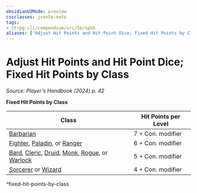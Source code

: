 ```yaml
---
obsidianUIMode: preview
cssclasses: json5e-note
tags:
- ttrpg-cli/compendium/src/5e/xphb
aliases: ["Adjust Hit Points and Hit Point Dice; Fixed Hit Points by Class"]
---
```

# Adjust Hit Points and Hit Point Dice; Fixed Hit Points by Class
*Source: Player's Handbook (2024) p. 42* 

**Fixed Hit Points by Class**

| Class | Hit Points per Level |
|-------|----------------------|
| [Barbarian](Misc%20Files/CLI/compendium/classes/barbarian-xphb.md) | 7 + Con. modifier |
| [Fighter](Misc%20Files/CLI/compendium/classes/fighter-xphb.md), [Paladin](Misc%20Files/CLI/compendium/classes/paladin-xphb.md), or [Ranger](Misc%20Files/CLI/compendium/classes/ranger-xphb.md) | 6 + Con. modifier |
| [Bard](Misc%20Files/CLI/compendium/classes/bard-xphb.md), [Cleric](Misc%20Files/CLI/compendium/classes/cleric-xphb.md), [Druid](Misc%20Files/CLI/compendium/classes/druid-xphb.md), [Monk](Misc%20Files/CLI/compendium/classes/monk-xphb.md), [Rogue](Misc%20Files/CLI/compendium/classes/rogue-xphb.md), or [Warlock](Misc%20Files/CLI/compendium/classes/warlock-xphb.md) | 5 + Con. modifier |
| [Sorcerer](Misc%20Files/CLI/compendium/classes/sorcerer-xphb.md) or [Wizard](Misc%20Files/CLI/compendium/classes/wizard-xphb.md) | 4 + Con. modifier |
^fixed-hit-points-by-class